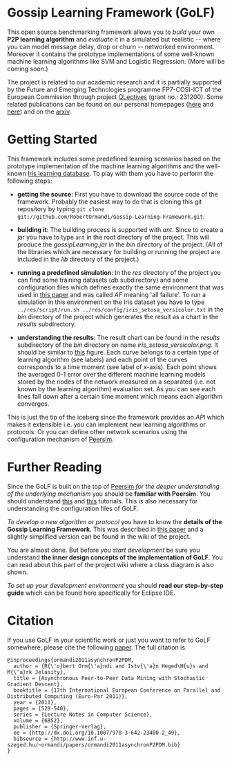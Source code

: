 Gossip Learning Framework (GoLF)
================================

This open source benchmarking framework allows you to *build* your own __P2P learning algorithm__ and *evaluate* it in a simulated but realistic -- where you can model message delay, drop or churn -- networked environment. Moreover it contains the prototype implementations of some well-known machine learning algorithms like SVM and Logistic Regression. (More will be coming soon.)

The project is related to our academic research and it is partially supported by the Future and Emerging Technologies programme FP7-COSI-ICT of the European Commission through project [QLectives](http://www.qlectives.eu/) (grant no.: 231200). Some related publications can be found on our personal homepages ([here](http://www.inf.u-szeged.hu/~ormandi/index.php?menu=publications) and [here](http://www.inf.u-szeged.hu/~ihegedus/publ.php)) and on the [arxiv](http://arxiv.org/abs/1109.1396).


Getting Started
===============

This framework includes some predefined learning scenarios based on the prototype implementation of the machine learning algorithms and the well-known [Iris learning database](http://archive.ics.uci.edu/ml/datasets/Iris). To play with them you have to perform the following steps:

* __getting the source__: First you have to download the source code of the framework. Probably the easiest way to do that is cloning this git repository by typing `git clone git://github.com/RobertOrmandi/Gossip-Learning-Framework.git`.

* __building it__: The building process is supported with *ant*. Since to create a jar you have to type `ant` in the root directory of the project. This will produce the *gossipLearning.jar* in the *bin* directory of the project. (All of the libraries which are necessary for building or running the project are included in the *lib* directory of the project.)

* __running a predefined simulation__: In the *res* directory of the project you can find some training datasets (*db* subdirectory) and some configuration files which defines exactly the same environment that was used in [this paper](http://arxiv.org/abs/1109.1396) and was called *AF* meaning 'all failure'. To run a simulation in this environment on the Iris dataset you have to type `../res/script/run.sh ../res/config/iris_setosa_versicolor.txt` in the *bin* directory of the project which generates the result as a chart in the *results* subdirectory.

* __understanding the results__: The result chart can be found in the *results* subdirectory of the *bin* directory on name *iris_setosa_versicolor.png*. It should be similar to [this](http://www.inf.u-szeged.hu/rgai/~ormandi/iris_setosa_versicolor.png) figure. Each curve belongs to a certain type of learning algorithm (see labels) and each point of the curves corresponds to a time moment (see label of x-axis). Each point shows the averaged 0-1 error over the different machine learning models stored by the nodes of the network measured on a separated (i.e. not known by the learning algorithm) evaluation set. As you can see each lines fall down after a certain time moment which means each algorithm converges.

This is just the tip of the iceberg since the framework provides an *API* which makes it extensible i.e. you can implement new learning algorithms or protocols. Or you can define other network scenarios using the configuration mechanism of [Peersim](http://peersim.sourceforge.net/). 


Further Reading
===============

Since the GoLF is built on the top of [Peersim](http://peersim.sourceforge.net/) *for the deeper understanding of the underlying mechanism* you should be __familiar with Peersim__. You should understand [this](http://peersim.sourceforge.net/tutorial1/tutorial1.pdf) and [this](http://peersim.sourceforge.net/tutorial2/tutorial2.pdf) tutorials. This is also necessary for understanding the configuration files of GoLF.

*To develop a new algorithm or protocol* you have to know the __details of the Gossip Learning Framework__. This was described in [this paper](http://arxiv.org/abs/1109.1396) and a slightly simplified version can be found in the wiki of the project.

You are almost done. But before *you start development* be sure you understand __the inner design concepts of the implementation of GoLF__. You can read about this part of the project wiki where a class diagram is also shown.

*To set up your development environment* you should __read our step-by-step guide__ which can be found here specifically for Eclipse IDE.


Citation
========

If you use GoLF in your scientific work or just you want to refer to GoLF somewhere, please cite the following [paper](http://dx.doi.org/10.1007/978-3-642-23400-2_49). The full citation is 

	@inproceedings{ormandi2011asynchronP2PDM,
	  author = {R{\'o}bert Orm{\'a}ndi and Istv{\'a}n Heged\H{u}s and M{\'a}rk Jelasity},
	  title = {Asynchronous Peer-to-Peer Data Mining with Stochastic Gradient Descent},
	  booktitle = {17th International European Conference on Parallel and Distributed Computing (Euro-Par 2011)},
	  year = {2011},
	  pages = {528-540},
	  series = {Lecture Notes in Computer Science},
	  volume = {6852},
	  publisher = {Springer-Verlag},
	  ee = {http://dx.doi.org/10.1007/978-3-642-23400-2_49},
	  bibsource = {http://www.inf.u-szeged.hu/~ormandi/papers/ormandi2011asynchronP2PDM.bib}
	}


